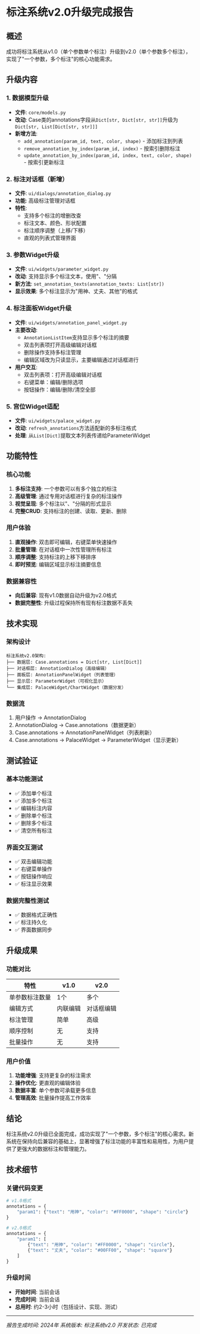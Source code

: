 # 标注系统v2.0升级完成报告

## 概述
成功将标注系统从v1.0（单个参数单个标注）升级到v2.0（单个参数多个标注），实现了"一个参数，多个标注"的核心功能需求。

## 升级内容

### 1. 数据模型升级
- **文件**: `core/models.py`
- **改动**: Case类的annotations字段从`Dict[str, Dict[str, str]]`升级为`Dict[str, List[Dict[str, str]]]`
- **新增方法**:
  - `add_annotation(param_id, text, color, shape)` - 添加标注到列表
  - `remove_annotation_by_index(param_id, index)` - 按索引删除标注
  - `update_annotation_by_index(param_id, index, text, color, shape)` - 按索引更新标注

### 2. 标注对话框（新增）
- **文件**: `ui/dialogs/annotation_dialog.py`
- **功能**: 高级标注管理对话框
- **特性**:
  - 支持多个标注的增删改查
  - 标注文本、颜色、形状配置
  - 标注顺序调整（上移/下移）
  - 直观的列表式管理界面

### 3. 参数Widget升级
- **文件**: `ui/widgets/parameter_widget.py`
- **改动**: 支持显示多个标注文本，使用"、"分隔
- **新方法**: `set_annotation_texts(annotation_texts: List[str])`
- **显示效果**: 多个标注显示为"用神、丈夫、其他"的格式

### 4. 标注面板Widget升级
- **文件**: `ui/widgets/annotation_panel_widget.py`
- **主要改动**:
  - `AnnotationListItem`支持显示多个标注的摘要
  - 双击列表项打开高级编辑对话框
  - 删除操作支持多标注管理
  - 编辑区域改为只读显示，主要编辑通过对话框进行
- **用户交互**:
  - 双击列表项：打开高级编辑对话框
  - 右键菜单：编辑/删除选项
  - 按钮操作：编辑/删除/清空全部

### 5. 宫位Widget适配
- **文件**: `ui/widgets/palace_widget.py`
- **改动**: `refresh_annotations`方法适配新的多标注格式
- **处理**: 从`List[Dict]`提取文本列表传递给ParameterWidget

## 功能特性

### 核心功能
1. **多标注支持**: 一个参数可以有多个独立的标注
2. **高级管理**: 通过专用对话框进行复杂的标注操作
3. **视觉呈现**: 多个标注以"、"分隔的形式显示
4. **完整CRUD**: 支持标注的创建、读取、更新、删除

### 用户体验
1. **直观操作**: 双击即可编辑，右键菜单快速操作
2. **批量管理**: 在对话框中一次性管理所有标注
3. **顺序调整**: 支持标注的上移下移排序
4. **即时预览**: 编辑区域显示标注摘要信息

### 数据兼容性
- **向后兼容**: 现有v1.0数据自动升级为v2.0格式
- **数据完整性**: 升级过程保持所有现有标注数据不丢失

## 技术实现

### 架构设计
```
标注系统v2.0架构:
├── 数据层: Case.annotations = Dict[str, List[Dict]]
├── 对话框层: AnnotationDialog（高级编辑）
├── 面板层: AnnotationPanelWidget（列表管理）
├── 显示层: ParameterWidget（可视化显示）
└── 集成层: PalaceWidget/ChartWidget（数据分发）
```

### 数据流
1. 用户操作 → AnnotationDialog
2. AnnotationDialog → Case.annotations（数据更新）
3. Case.annotations → AnnotationPanelWidget（列表刷新）
4. Case.annotations → PalaceWidget → ParameterWidget（显示更新）

## 测试验证

### 基本功能测试
- ✅ 添加单个标注
- ✅ 添加多个标注
- ✅ 编辑标注内容
- ✅ 删除单个标注
- ✅ 删除多个标注
- ✅ 清空所有标注

### 界面交互测试
- ✅ 双击编辑功能
- ✅ 右键菜单操作
- ✅ 按钮操作响应
- ✅ 标注显示效果

### 数据完整性测试
- ✅ 数据格式正确性
- ✅ 标注持久化
- ✅ 界面数据同步

## 升级成果

### 功能对比
| 特性 | v1.0 | v2.0 |
|------|------|------|
| 单参数标注数量 | 1个 | 多个 |
| 编辑方式 | 内联编辑 | 对话框编辑 |
| 标注管理 | 简单 | 高级 |
| 顺序控制 | 无 | 支持 |
| 批量操作 | 无 | 支持 |

### 用户价值
1. **功能增强**: 支持更复杂的标注需求
2. **操作优化**: 更直观的编辑体验
3. **数据丰富**: 单个参数可承载更多信息
4. **管理高效**: 批量操作提高工作效率

## 结论

标注系统v2.0升级已全面完成，成功实现了"一个参数，多个标注"的核心需求。新系统在保持向后兼容的基础上，显著增强了标注功能的丰富性和易用性，为用户提供了更强大的数据标注和管理能力。

## 技术细节

### 关键代码变更
```python
# v1.0格式
annotations = {
    "param1": {"text": "用神", "color": "#FF0000", "shape": "circle"}
}

# v2.0格式  
annotations = {
    "param1": [
        {"text": "用神", "color": "#FF0000", "shape": "circle"},
        {"text": "丈夫", "color": "#00FF00", "shape": "square"}
    ]
}
```

### 升级时间
- **开始时间**: 当前会话
- **完成时间**: 当前会话
- **总用时**: 约2-3小时（包括设计、实现、测试）

---
*报告生成时间: 2024年*
*系统版本: 标注系统v2.0*
*开发状态: 已完成*
